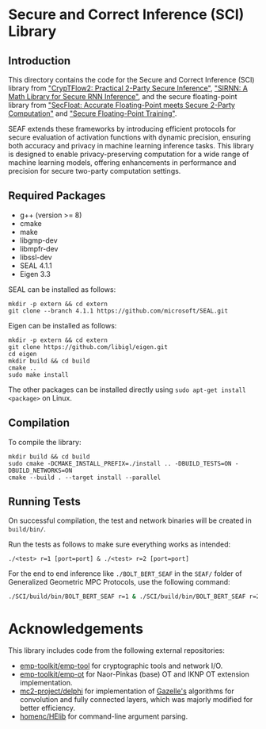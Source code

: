 # Secure and Correct Inference (SCI) Library

## Introduction
This directory contains the code for the Secure and Correct Inference (SCI) library from ["CrypTFlow2: Practical 2-Party Secure Inference"](https://eprint.iacr.org/2020/1002), ["SIRNN: A Math Library for Secure RNN Inference"](https://eprint.iacr.org/2021/459), and the secure floating-point library from ["SecFloat: Accurate Floating-Point meets Secure 2-Party Computation"](https://eprint.iacr.org/2022/) and ["Secure Floating-Point Training"](about:blank).

SEAF extends these frameworks by introducing efficient protocols for secure evaluation of activation functions with dynamic precision, ensuring both accuracy and privacy in machine learning inference tasks. This library is designed to enable privacy-preserving computation for a wide range of machine learning models, offering enhancements in performance and precision for secure two-party computation settings.

## Required Packages
 - g++ (version >= 8)
 - cmake
 - make
 - libgmp-dev
 - libmpfr-dev
 - libssl-dev  
 - SEAL 4.1.1
 - Eigen 3.3

SEAL can be installed as follows:

```
mkdir -p extern && cd extern
git clone --branch 4.1.1 https://github.com/microsoft/SEAL.git
```

Eigen can be installed as follows:

```
mkdir -p extern && cd extern
git clone https://github.com/libigl/eigen.git
cd eigen
mkdir build && cd build
cmake ..
sudo make install
```

The other packages can be installed directly using `sudo apt-get install <package>` on Linux.


## Compilation

To compile the library:

```
mkdir build && cd build
sudo cmake -DCMAKE_INSTALL_PREFIX=./install .. -DBUILD_TESTS=ON -DBUILD_NETWORKS=ON
cmake --build . --target install --parallel
```


## Running Tests

On successful compilation, the test and network binaries will be created in `build/bin/`.

Run the tests as follows to make sure everything works as intended:

`./<test> r=1 [port=port] & ./<test> r=2 [port=port]`

For the end to end inference like `./BOLT_BERT_SEAF` in the `SEAF/` folder of Generalized Geometric MPC Protocols, use the following command:

```bash
./SCI/build/bin/BOLT_BERT_SEAF r=1 & ./SCI/build/bin/BOLT_BERT_SEAF r=2
```

# Acknowledgements

This library includes code from the following external repositories:

 - [emp-toolkit/emp-tool](https://github.com/emp-toolkit/emp-tool/tree/c44566f40690d2f499aba4660f80223dc238eb03/emp-tool) for cryptographic tools and network I/O.
 - [emp-toolkit/emp-ot](https://github.com/emp-toolkit/emp-ot/tree/0f4a1e41a25cf1a034b5796752fde903a241f482/emp-ot) for Naor-Pinkas (base) OT and IKNP OT extension implementation.
 - [mc2-project/delphi](https://github.com/mc2-project/delphi/tree/de77cd7b896a2314fec205a8f67b257df46dd75c/rust/protocols-sys/c++/src/lib) for implementation of [Gazelle's](https://eprint.iacr.org/2018/073.pdf) algorithms for convolution and fully connected layers, which was majorly modified for better efficiency. 
 - [homenc/HElib](https://github.com/homenc/HElib/blob/6397b23e64c32fd6eab76bd7a08b95d8399503f4/src/NumbTh.h) for command-line argument parsing.